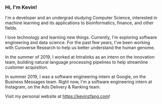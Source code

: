 ### Hi, I'm Kevin!

I'm a developer and an undergrad studying Computer Science, interested in machine learning and its applications to bioinformatics, finance, and other fields.

I love technology and learning new things. Currently, I'm exploring software engineering and data science. For the past few years, I've been working with Curoverse Research to help us better understand the human genome.

In the summer of 2019, I worked at Intralinks as an intern on the innovation team, building natural language processing pipelines to help streamline customer acquisition.

In summer 2019, I was a software engineering intern at Google, on the Business Messages team. Right now, I'm a software engineering intern at Instagram, on the Ads Delivery & Ranking team.

Visit my personal website at https://kevinzfang.com!
